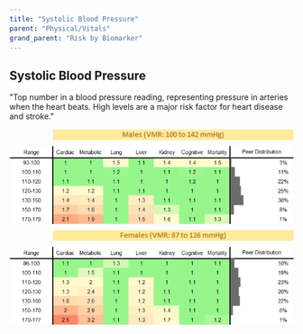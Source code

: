 ```yaml
---
title: "Systolic Blood Pressure"
parent: "Physical/Vitals"
grand_parent: "Risk by Biomarker"
---
```



## Systolic Blood Pressure


"Top number in a blood pressure reading, representing pressure in arteries when the heart beats. High levels are a major risk factor for heart disease and stroke."

<div style="display: flex; flex-direction: column; gap: 10px;">

  <img src="/assets/images/vmrbiomarker_systolic_blood_pressure__male.png" alt="Systolic Blood Pressure VMR Male" style="margin-left: 15%">
  <img src="/assets/images/rr_systolic_blood_pressure__male.png" alt="Systolic Blood Pressure RR Male">

  <img src="/assets/images/vmrbiomarker_systolic_blood_pressure__female.png" alt="Systolic Blood Pressure VMR Female" style="margin-left: 15%; ">
  <img src="/assets/images/rr_systolic_blood_pressure__female.png" alt="Systolic Blood Pressure RR Female">

</div>



